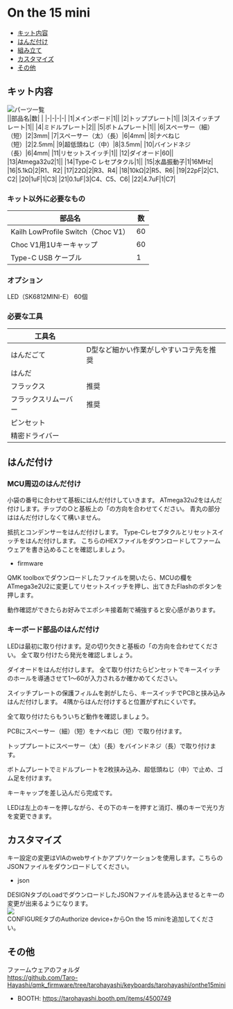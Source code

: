 # On the 15 mini
- [キット内容](#キット内容)
- [はんだ付け](#はんだ付け)
- [組み立て](#組み立て)
- [カスタマイズ](#カスタマイズ)
- [その他](#その他)

## キット内容
![パーツ一覧](img/IMG_4844.jpg)  
||部品名|数| |
|-|-|-|-|
|1|メインボード|1||
|2|トッププレート|1||
|3|スイッチプレート|1||
|4|ミドルプレート|2||
|5|ボトムプレート|1||
|6|スペーサー（細）（短）|2|3mm|
|7|スペーサー（太）（長）|6|4mm|
|8|ナベねじ（短）|2|2.5mm|
|9|超低頭ねじ（中）|8|3.5mm|
|10|バインドネジ（長）|6|4mm|
|11|リセットスイッチ|1||
|12|ダイオード|60||
|13|Atmega32u2|1||
|14|Type-C レセプタクル|1||
|15|水晶振動子|1|16MHz|
|16|5.1kΩ|2|R1、R2|
|17|22Ω|2|R3、R4|
|18|10kΩ|2|R5、R6|
|19|22pF|2|C1、C2|
|20|1uF|1|C3|
|21|0.1uF|3|C4、C5、C6|
|22|4.7uF|1|C7|

### キット以外に必要なもの
|部品名|数|
|-|-|
|Kailh LowProfile Switch（Choc V1）|60|
|Choc V1用1Uキーキャップ|60|
|Type-C USB ケーブル|1|
 
### オプション
LED（SK6812MINI-E） 60個
 
### 必要な工具
|工具名||
|-|-|
|はんだごて|D型など細かい作業がしやすいコテ先を推奨|
|はんだ||
|フラックス|推奨|
|フラックスリムーバー|推奨|
|ピンセット||
|精密ドライバー||

## はんだ付け
### MCU周辺のはんだ付け
小袋の番号に合わせて基板にはんだ付けしていきます。
ATmega32u2をはんだ付けします。チップの○と基板上の「の方向を合わせてください。
青丸の部分ははんだ付けしなくて構いません。

抵抗とコンデンサーをはんだ付けします。
Type-Cレセプタクルとリセットスイッチをはんだ付けします。
こちらのHEXファイルをダウンロードしてファームウェアを書き込めることを確認しましょう。
- firmware

QMK toolboxでダウンロードしたファイルを開いたら、MCUの欄をATmega3e2U2に変更してリセットスイッチを押し、出てきたFlashのボタンを押します。

動作確認ができたらお好みでエポシキ接着剤で補強すると安心感があります。
### キーボード部品のはんだ付け
LEDは最初に取り付けます。足の切り欠きと基板の「の方向を合わせてください。
全て取り付けたら発光を確認しましょう。

ダイオードをはんだ付けします。
全て取り付けたらピンセットでキースイッチのホールを導通させて1〜60が入力されるか確かめてください。

スイッチプレートの保護フィルムを剥がしたら、キースイッチでPCBと挟み込みはんだ付けします。
4隅からはんだ付けすると位置がずれにくいです。

全て取り付けたらもういちど動作を確認しましょう。

PCBにスペーサー（細）（短）をナベねじ（短）で取り付けます。

トッププレートにスペーサー（太）（長）をバインドネジ（長）で取り付けます。

ボトムプレートでミドルプレートを2枚挟み込み、超低頭ねじ（中）で止め、ゴム足を付けます。

キーキャップを差し込んだら完成です。

LEDは左上のキーを押しながら、その下のキーを押すと消灯、横のキーで光り方を変更できます。

## カスタマイズ
キー設定の変更はVIAのwebサイトかアプリケーションを使用します。こちらのJSONファイルをダウンロードしてください。
- json

DESIGNタブのLoadでダウンロードしたJSONファイルを読み込ませるとキーの変更が出来るようになります。  
![](img/VIA_load.jpeg)  
CONFIGUREタブのAuthorize device+からOn the 15 miniを追加してください。

## その他

ファームウェアのフォルダ  
https://github.com/Taro-Hayashi/qmk_firmware/tree/tarohayashi/keyboards/tarohayashi/onthe15mini
  
- BOOTH: https://tarohayashi.booth.pm/items/4500749
